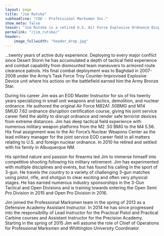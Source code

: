 ```yaml
---
layout: page
title: "Jim Rutske"
subheadline: "COO - Professional Marksmen Inc."
show_meta: false
teaser: "Jim Rutske is a retired U.S. Air Force Explosive Ordnance Disposal EOD (Bomb Squad) Technician with ... "
permalink: "/jim_rutske/"
header:
    image_fullwidth: "header_drop.jpg"
---
```


...twenty years of active duty experience. Deploying to every major conflict since Desert Storm he has accumulated a depth of tactical field experience and combat capability from dismounted team maneuvers to armored route clearance patrols. His final combat deployment was to Baghdad in 2007-2008 under the Army’s Task Force Troy Counter-Improvised Explosive Device unit where his actions on the battlefield earned him the Army Bronze Star. 

During his career Jim was an EOD Master Instructor for six of his twenty years specializing in small unit weapons and tactics, demolition, and nuclear ordnance. He authored the original Air Force M82A1 .50BMG and M14 SMUD 7.62 ordnance disruption certification course, giving his joint service career field the ability to disrupt ordnance and render safe terrorist devices from extreme distances. Jim has deep tactical field experience with numerous military weapon platforms from the M2 .50 BMG to the M4 5.56. His final assignment was to the Air Force’s Nuclear Weapons Center as the lead military manager for the joint service EOD career field in all matters relating to U.S. and foreign nuclear ordnance. In 2010 he retired and settled with his family in Albuquerque NM.

His spirited nature and passion for firearms led Jim to immerse himself into competitive shooting following his military retirement. Jim has experimented with multiple disciplines and events, but has found his calling in the sport of 3-gun. He travels the country to a variety of challenging 3-gun matches using pistol, rifle, and shotgun to clear exciting and often very physical stages. He has earned numerous industry sponsorships in the 3-Gun Tactical and Open Divisions and is training towards entering the Open Semi Pro Division in 2015 and Open Pro Division in 2016.

Jim joined the Professional Marksmen team in the spring of 2013 as a Defensive Academy Assistant Instructor. In 2014 he has since progressed into the responsibility of Lead Instructor for the Practical Pistol and Practical Carbine courses and Assistant Instructor for the Precision Academy. Starting in the spring of 2015 Jim will assume the role of Chief of Operations for Professional Marksmen and Whittington University Coordinator. 



